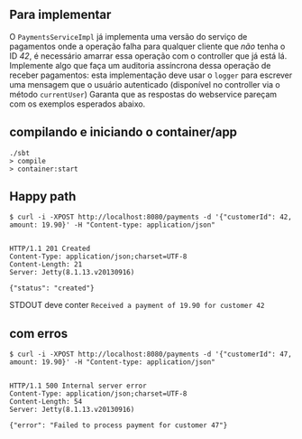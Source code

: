 ## Para implementar

O `PaymentsServiceImpl` já implementa uma versão do serviço de pagamentos onde a operação falha para qualquer cliente que *não* tenha o ID *42*,
é necessário amarrar essa operação com o controller que já está lá.
Implemente algo que faça um auditoria assíncrona dessa operação de receber pagamentos: esta implementação deve usar o `logger` para escrever uma mensagem que o usuário autenticado (disponível no controller via o método `currentUser`)
Garanta que as respostas do webservice pareçam com os exemplos esperados abaixo.

## compilando e iniciando o container/app


    ./sbt
    > compile
    > container:start



## Happy path

    $ curl -i -XPOST http://localhost:8080/payments -d '{"customerId": 42, amount: 19.90}' -H "Content-type: application/json"


    HTTP/1.1 201 Created
    Content-Type: application/json;charset=UTF-8
    Content-Length: 21
    Server: Jetty(8.1.13.v20130916)
    
    {"status": "created"}


STDOUT deve conter `Received a payment of 19.90 for customer 42`


## com erros


    $ curl -i -XPOST http://localhost:8080/payments -d '{"customerId": 47, amount: 19.90}' -H "Content-type: application/json"


    HTTP/1.1 500 Internal server error
    Content-Type: application/json;charset=UTF-8
    Content-Length: 54
    Server: Jetty(8.1.13.v20130916)
    
    {"error": "Failed to process payment for customer 47"}
